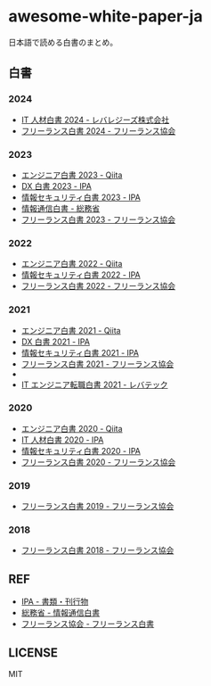 # awesome-white-paper-ja

日本語で読める白書のまとめ。

## 白書

### 2024

- [IT 人材白書 2024 - レバレジーズ株式会社](https://leverages.jp/news/2024/0125/3943/)
- [フリーランス白書 2024 - フリーランス協会](https://blog.freelance-jp.org/20240326-21088/)

### 2023

- [エンジニア白書 2023 - Qiita](https://qiita.com/white_papers/2023)
- [DX 白書 2023 - IPA](https://www.ipa.go.jp/publish/wp-dx/dx-2023.html)
- [情報セキュリティ白書 2023 - IPA](https://www.ipa.go.jp/publish/wp-security/2023.html)
- [情報通信白書 - 総務省](https://www.soumu.go.jp/johotsusintokei/whitepaper/ja/r05/pdf/index.html)
- [フリーランス白書 2023 - フリーランス協会](https://blog.freelance-jp.org/wp-content/uploads/2023/03/FreelanceSurvey2023.pdf)

### 2022

- [エンジニア白書 2022 - Qiita](https://qiita.com/white_papers/2022)
- [情報セキュリティ白書 2022 - IPA](https://www.ipa.go.jp/publish/wp-security/sec-2022.html)
- [フリーランス白書 2022 - フリーランス協会](https://blog.freelance-jp.org/wp-content/uploads/2022/03/FreelanceSurvey2022.pdf)

### 2021

- [エンジニア白書 2021 - Qiita](https://qiita.com/white_papers/2021)
- [DX 白書 2021 - IPA](https://www.ipa.go.jp/publish/wp-dx/dx-2021.html)
- [情報セキュリティ白書 2021 - IPA](https://www.ipa.go.jp/publish/wp-security/sec-2021.html)
- [フリーランス白書 2021 - フリーランス協会](https://blog.freelance-jp.org/wp-content/uploads/2021/03/%E3%80%90%E3%83%95%E3%83%AA%E3%83%BC%E3%83%A9%E3%83%B3%E3%82%B9%E7%99%BD%E6%9B%B82021%E3%80%91%E3%83%97%E3%83%AD%E3%83%95%E3%82%A7%E3%83%83%E3%82%B7%E3%83%A7%E3%83%8A%E3%83%AB%EF%BC%86%E3%83%91%E3%83%A9%E3%83%AC%E3%83%AB%E3%82%AD%E3%83%A3%E3%83%AA%E3%82%A2%E3%83%BB%E3%83%95%E3%83%AA%E3%83%BC%E3%83%A9%E3%83%B3%E3%82%B9%E5%8D%94%E4%BC%9A.pdf)
-
- [IT エンジニア転職白書 2021 - レバテック](https://prtimes.jp/main/html/rd/p/000000383.000010591.html)

### 2020

- [エンジニア白書 2020 - Qiita](https://qiita.com/white_papers/2020)
- [IT 人材白書 2020 - IPA](https://www.ipa.go.jp/archive/publish/wp-jinzai.html)
- [情報セキュリティ白書 2020 - IPA](https://www.ipa.go.jp/publish/wp-security/sec-2020.html)
- [フリーランス白書 2020 - フリーランス協会](https://blog.freelance-jp.org/wp-content/uploads/2020/06/2020_0612_hakusho.pdf)

### 2019

- [フリーランス白書 2019 - フリーランス協会](https://blog.freelance-jp.org/wp-content/uploads/2019/03/freelancehakusho2019_suvey20190306.pdf)

### 2018

- [フリーランス白書 2018 - フリーランス協会](https://www.mhlw.go.jp/file/05-Shingikai-12602000-Seisakutoukatsukan-Sanjikanshitsu_Roudouseisakutantou/0000189092_2.pdf)

## REF

- [IPA - 書類・刊行物](https://www.ipa.go.jp/publish/index.html)
- [総務省 - 情報通信白書](https://www.soumu.go.jp/johotsusintokei/whitepaper/index.html)
- [フリーランス協会 - フリーランス白書](https://blog.freelance-jp.org/tag/whitepaper/)

## LICENSE

MIT
